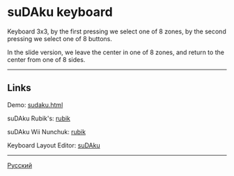 # suDAku keyboard

Keyboard 3x3, by the first pressing we select one of 8 zones, by the second pressing we select one of 8 buttons.

In the slide version, we leave the center in one of 8 zones, and return to the center from one of 8 sides.

---

## Links

Demo: [sudaku.html](https://ibnteo.github.io/sudaku/sudaku.html)

suDAku Rubik's: [rubik](rubik/)

suDAku Wii Nunchuk: [rubik](wii-nunchuk/)

Keyboard Layout Editor: [suDAku](http://www.keyboard-layout-editor.com/#/gists/66cf11e534b3bf6b9f5a4dfff9b15f3e)

---

[Русский](README.Ru.md)